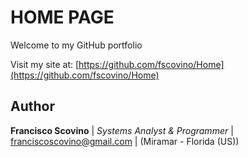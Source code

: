 
# HOME PAGE

Welcome to my GitHub portfolio

Visit my site at: [https://github.com/fscovino/Home](https://github.com/fscovino/Home)

## Author

**Francisco Scovino** | *Systems Analyst & Programmer* | [franciscoscovino@gmail.com](mailto:franciscoscovino@gmail.com) | (Miramar - Florida (US))